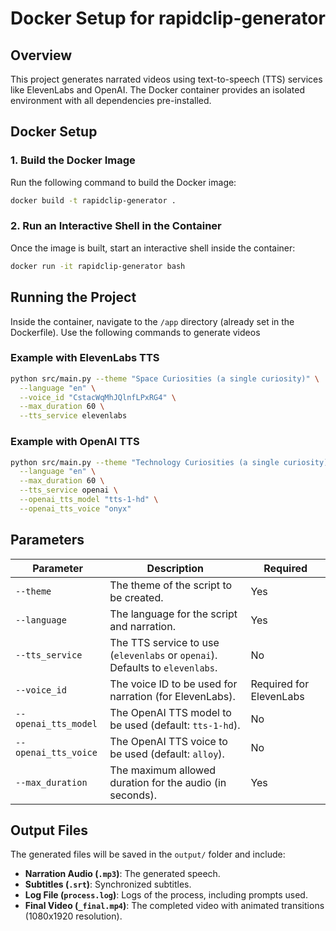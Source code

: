# Docker Setup for rapidclip-generator

## Overview
This project generates narrated videos using text-to-speech (TTS) services like ElevenLabs and OpenAI. The Docker container provides an isolated environment with all dependencies pre-installed.

## Docker Setup

### 1. Build the Docker Image
Run the following command to build the Docker image:

```bash
docker build -t rapidclip-generator .
```

### 2. Run an Interactive Shell in the Container
Once the image is built, start an interactive shell inside the container:

```bash
docker run -it rapidclip-generator bash
```

## Running the Project
Inside the container, navigate to the `/app` directory (already set in the Dockerfile). Use the following commands to generate videos
### Example with ElevenLabs TTS

```bash
python src/main.py --theme "Space Curiosities (a single curiosity)" \
  --language "en" \
  --voice_id "CstacWqMhJQlnfLPxRG4" \
  --max_duration 60 \
  --tts_service elevenlabs
```

### Example with OpenAI TTS

```bash
python src/main.py --theme "Technology Curiosities (a single curiosity)" \
  --language "en" \
  --max_duration 60 \
  --tts_service openai \
  --openai_tts_model "tts-1-hd" \
  --openai_tts_voice "onyx"
```

## Parameters
| Parameter             | Description                                             | Required |
|----------------------|-----------------------------------------------------|----------|
| `--theme`           | The theme of the script to be created.               | Yes      |
| `--language`        | The language for the script and narration.           | Yes      |
| `--tts_service`     | The TTS service to use (`elevenlabs` or `openai`). Defaults to `elevenlabs`. | No       |
| `--voice_id`        | The voice ID to be used for narration (for ElevenLabs). | Required for ElevenLabs |
| `--openai_tts_model`| The OpenAI TTS model to be used (default: `tts-1-hd`). | No       |
| `--openai_tts_voice`| The OpenAI TTS voice to be used (default: `alloy`).   | No       |
| `--max_duration`    | The maximum allowed duration for the audio (in seconds). | Yes      |

## Output Files
The generated files will be saved in the `output/` folder and include:

- **Narration Audio (`.mp3`)**: The generated speech.
- **Subtitles (`.srt`)**: Synchronized subtitles.
- **Log File (`process.log`)**: Logs of the process, including prompts used.
- **Final Video (`_final.mp4`)**: The completed video with animated transitions (1080x1920 resolution).

